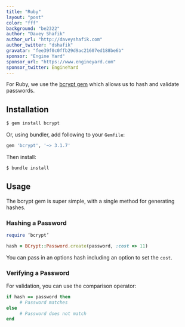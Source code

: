 ```yaml
---
title: "Ruby"
layout: "post"
color: "fff"
background: "be2322"
author: "Davey Shafik"
author_url: "http://daveyshafik.com"
author_twitter: "dshafik"
gravatar: "fee39f0c0ffb29d9ac21607ed188be6b"
sponsor: "Engine Yard"
sponsor_url: "https://www.engineyard.com"
sponsor_twitter: EngineYard
---
```

For Ruby, we use the [bcrypt gem](https://rubygems.org/gems/bcrypt) which allows us to hash and validate passwords.

## Installation

```sh
$ gem install bcrypt
```

Or, using bundler, add following to your `Gemfile`:

```ruby
gem 'bcrypt', '~> 3.1.7'
```

Then install:

```sh
$ bundle install
```

## Usage

The bcrypt gem is super simple, with a single method for generating hashes.

### Hashing a Password

```ruby
require ‘bcrypt’

hash = BCrypt::Password.create(password, :cost => 11)
```

You can pass in an options hash including an option to set the `cost`.

### Verifying a Password

For validation, you can use the comparison operator:

```ruby
if hash == password then
     # Password matches
else
     # Password does not match
end
```
